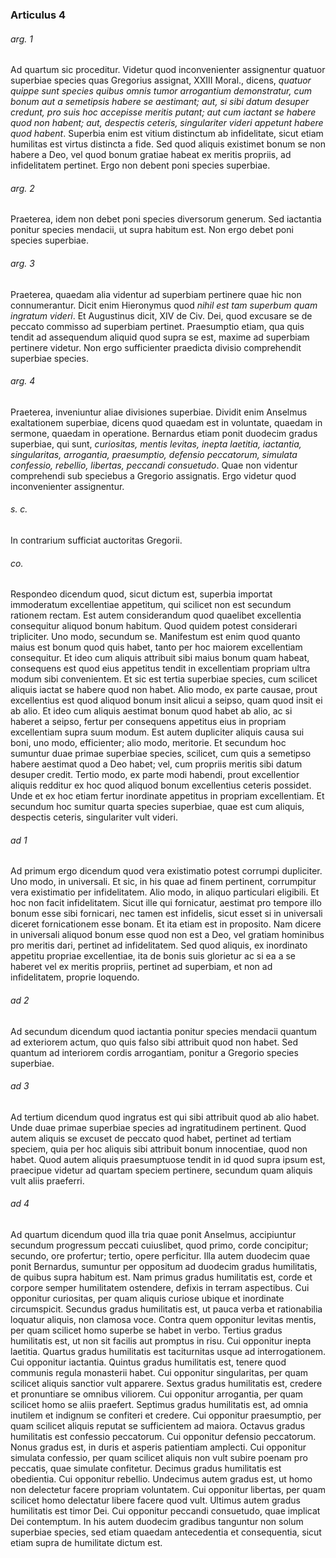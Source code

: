 ### Articulus 4

###### arg. 1
Ad quartum sic proceditur. Videtur quod inconvenienter assignentur quatuor superbiae species quas Gregorius assignat, XXIII Moral., dicens, *quatuor quippe sunt species quibus omnis tumor arrogantium demonstratur, cum bonum aut a semetipsis habere se aestimant; aut, si sibi datum desuper credunt, pro suis hoc accepisse meritis putant; aut cum iactant se habere quod non habent; aut, despectis ceteris, singulariter videri appetunt habere quod habent*. Superbia enim est vitium distinctum ab infidelitate, sicut etiam humilitas est virtus distincta a fide. Sed quod aliquis existimet bonum se non habere a Deo, vel quod bonum gratiae habeat ex meritis propriis, ad infidelitatem pertinet. Ergo non debent poni species superbiae.

###### arg. 2
Praeterea, idem non debet poni species diversorum generum. Sed iactantia ponitur species mendacii, ut supra habitum est. Non ergo debet poni species superbiae.

###### arg. 3
Praeterea, quaedam alia videntur ad superbiam pertinere quae hic non connumerantur. Dicit enim Hieronymus quod *nihil est tam superbum quam ingratum videri*. Et Augustinus dicit, XIV de Civ. Dei, quod excusare se de peccato commisso ad superbiam pertinet. Praesumptio etiam, qua quis tendit ad assequendum aliquid quod supra se est, maxime ad superbiam pertinere videtur. Non ergo sufficienter praedicta divisio comprehendit superbiae species.

###### arg. 4
Praeterea, inveniuntur aliae divisiones superbiae. Dividit enim Anselmus exaltationem superbiae, dicens quod quaedam est in voluntate, quaedam in sermone, quaedam in operatione. Bernardus etiam ponit duodecim gradus superbiae, qui sunt, *curiositas, mentis levitas, inepta laetitia, iactantia, singularitas, arrogantia, praesumptio, defensio peccatorum, simulata confessio, rebellio, libertas, peccandi consuetudo*. Quae non videntur comprehendi sub speciebus a Gregorio assignatis. Ergo videtur quod inconvenienter assignentur.

###### s. c.
In contrarium sufficiat auctoritas Gregorii.

###### co.
Respondeo dicendum quod, sicut dictum est, superbia importat immoderatum excellentiae appetitum, qui scilicet non est secundum rationem rectam. Est autem considerandum quod quaelibet excellentia consequitur aliquod bonum habitum. Quod quidem potest considerari tripliciter. Uno modo, secundum se. Manifestum est enim quod quanto maius est bonum quod quis habet, tanto per hoc maiorem excellentiam consequitur. Et ideo cum aliquis attribuit sibi maius bonum quam habeat, consequens est quod eius appetitus tendit in excellentiam propriam ultra modum sibi convenientem. Et sic est tertia superbiae species, cum scilicet aliquis iactat se habere quod non habet. Alio modo, ex parte causae, prout excellentius est quod aliquod bonum insit alicui a seipso, quam quod insit ei ab alio. Et ideo cum aliquis aestimat bonum quod habet ab alio, ac si haberet a seipso, fertur per consequens appetitus eius in propriam excellentiam supra suum modum. Est autem dupliciter aliquis causa sui boni, uno modo, efficienter; alio modo, meritorie. Et secundum hoc sumuntur duae primae superbiae species, scilicet, cum quis a semetipso habere aestimat quod a Deo habet; vel, cum propriis meritis sibi datum desuper credit. Tertio modo, ex parte modi habendi, prout excellentior aliquis redditur ex hoc quod aliquod bonum excellentius ceteris possidet. Unde et ex hoc etiam fertur inordinate appetitus in propriam excellentiam. Et secundum hoc sumitur quarta species superbiae, quae est cum aliquis, despectis ceteris, singulariter vult videri.

###### ad 1
Ad primum ergo dicendum quod vera existimatio potest corrumpi dupliciter. Uno modo, in universali. Et sic, in his quae ad finem pertinent, corrumpitur vera existimatio per infidelitatem. Alio modo, in aliquo particulari eligibili. Et hoc non facit infidelitatem. Sicut ille qui fornicatur, aestimat pro tempore illo bonum esse sibi fornicari, nec tamen est infidelis, sicut esset si in universali diceret fornicationem esse bonam. Et ita etiam est in proposito. Nam dicere in universali aliquod bonum esse quod non est a Deo, vel gratiam hominibus pro meritis dari, pertinet ad infidelitatem. Sed quod aliquis, ex inordinato appetitu propriae excellentiae, ita de bonis suis glorietur ac si ea a se haberet vel ex meritis propriis, pertinet ad superbiam, et non ad infidelitatem, proprie loquendo.

###### ad 2
Ad secundum dicendum quod iactantia ponitur species mendacii quantum ad exteriorem actum, quo quis falso sibi attribuit quod non habet. Sed quantum ad interiorem cordis arrogantiam, ponitur a Gregorio species superbiae.

###### ad 3
Ad tertium dicendum quod ingratus est qui sibi attribuit quod ab alio habet. Unde duae primae superbiae species ad ingratitudinem pertinent. Quod autem aliquis se excuset de peccato quod habet, pertinet ad tertiam speciem, quia per hoc aliquis sibi attribuit bonum innocentiae, quod non habet. Quod autem aliquis praesumptuose tendit in id quod supra ipsum est, praecipue videtur ad quartam speciem pertinere, secundum quam aliquis vult aliis praeferri.

###### ad 4
Ad quartum dicendum quod illa tria quae ponit Anselmus, accipiuntur secundum progressum peccati cuiuslibet, quod primo, corde concipitur; secundo, ore profertur; tertio, opere perficitur. Illa autem duodecim quae ponit Bernardus, sumuntur per oppositum ad duodecim gradus humilitatis, de quibus supra habitum est. Nam primus gradus humilitatis est, corde et corpore semper humilitatem ostendere, defixis in terram aspectibus. Cui opponitur curiositas, per quam aliquis curiose ubique et inordinate circumspicit. Secundus gradus humilitatis est, ut pauca verba et rationabilia loquatur aliquis, non clamosa voce. Contra quem opponitur levitas mentis, per quam scilicet homo superbe se habet in verbo. Tertius gradus humilitatis est, ut non sit facilis aut promptus in risu. Cui opponitur inepta laetitia. Quartus gradus humilitatis est taciturnitas usque ad interrogationem. Cui opponitur iactantia. Quintus gradus humilitatis est, tenere quod communis regula monasterii habet. Cui opponitur singularitas, per quam scilicet aliquis sanctior vult apparere. Sextus gradus humilitatis est, credere et pronuntiare se omnibus viliorem. Cui opponitur arrogantia, per quam scilicet homo se aliis praefert. Septimus gradus humilitatis est, ad omnia inutilem et indignum se confiteri et credere. Cui opponitur praesumptio, per quam scilicet aliquis reputat se sufficientem ad maiora. Octavus gradus humilitatis est confessio peccatorum. Cui opponitur defensio peccatorum. Nonus gradus est, in duris et asperis patientiam amplecti. Cui opponitur simulata confessio, per quam scilicet aliquis non vult subire poenam pro peccatis, quae simulate confitetur. Decimus gradus humilitatis est obedientia. Cui opponitur rebellio. Undecimus autem gradus est, ut homo non delectetur facere propriam voluntatem. Cui opponitur libertas, per quam scilicet homo delectatur libere facere quod vult. Ultimus autem gradus humilitatis est timor Dei. Cui opponitur peccandi consuetudo, quae implicat Dei contemptum. In his autem duodecim gradibus tanguntur non solum superbiae species, sed etiam quaedam antecedentia et consequentia, sicut etiam supra de humilitate dictum est.

